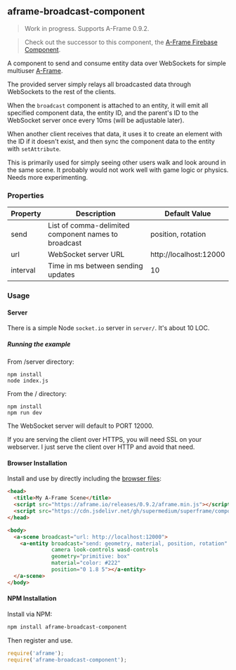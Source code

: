 ## aframe-broadcast-component

> Work in progress. Supports A-Frame 0.9.2.

> Check out the successor to this component, the [A-Frame Firebase Component](https://github.com/supermedium/superframe/tree/master/components/firebase).

A component to send and consume entity data over WebSockets for simple
multiuser [A-Frame](https://aframe.io).

The provided server simply relays all broadcasted data through WebSockets to
the rest of the clients.

When the `broadcast` component is attached to an entity, it will emit all
specified component data, the entity ID, and the parent's ID to the WebSocket
server once every 10ms (will be adjustable later).

When another client receives that data, it uses it to create an element with
the ID if it doesn't exist, and then sync the component data to the entity with
`setAttribute`.

This is primarily used for simply seeing other users walk and look around in
the same scene. It probably would not work well with game logic or physics.
Needs more experimenting.

### Properties

| Property | Description                                          | Default Value          |
| -------- | -----------                                          | -------------          |
| send     | List of comma-delimited component names to broadcast | position, rotation     |
| url      | WebSocket server URL                                 | http://localhost:12000 |
| interval | Time in ms between sending updates                   | 10                     |

### Usage

#### Server

There is a simple Node `socket.io` server in `server/`. It's about 10 LOC.

##### Running the example

From /server directory:
```
npm install
node index.js
```

From the / directory:
```
npm install
npm run dev
```

The WebSocket server will default to PORT 12000.

If you are serving the client over HTTPS, you will need SSL on your webserver.
I just serve the client over HTTP and avoid that need.

#### Browser Installation

Install and use by directly including the [browser files](dist):

```html
<head>
  <title>My A-Frame Scene</title>
  <script src="https://aframe.io/releases/0.9.2/aframe.min.js"></script>
  <script src="https://cdn.jsdelivr.net/gh/supermedium/superframe/components/broadcast/dist/aframe-broadcast-component.js"></script>
</head>

<body>
  <a-scene broadcast="url: http://localhost:12000">
    <a-entity broadcast="send: geometry, material, position, rotation"
              camera look-controls wasd-controls
              geometry="primitive: box"
              material="color: #222"
              position="0 1.8 5"></a-entity>
  </a-scene>
</body>
```

#### NPM Installation

Install via NPM:

```bash
npm install aframe-broadcast-component
```

Then register and use.

```js
require('aframe');
require('aframe-broadcast-component');
```
